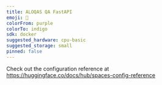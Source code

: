 ```yaml
---
title: ALOQAS QA FastAPI
emoji: 🧠
colorFrom: purple
colorTo: indigo
sdk: docker
suggested_hardware: cpu-basic
suggested_storage: small
pinned: false
---
```


Check out the configuration reference at https://huggingface.co/docs/hub/spaces-config-reference
